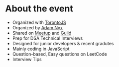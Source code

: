 # About the event

- Organized with [TorontoJS](https://torontojs.com/)
- Organized by [Adam Nyx](https://www.linkedin.com/in/a-nyx/)
- Shared on [Meetup](https://www.meetup.com/torontojs/) and [Guild](https://guild.host/torontojs/events)
  <br/>
- Prep for DSA Technical Interviews
- Designed for junior developers & recent gradutes
- Mainly coding in JavaScript
- Question-based, Easy questions on LeetCode
- Interview Tips
